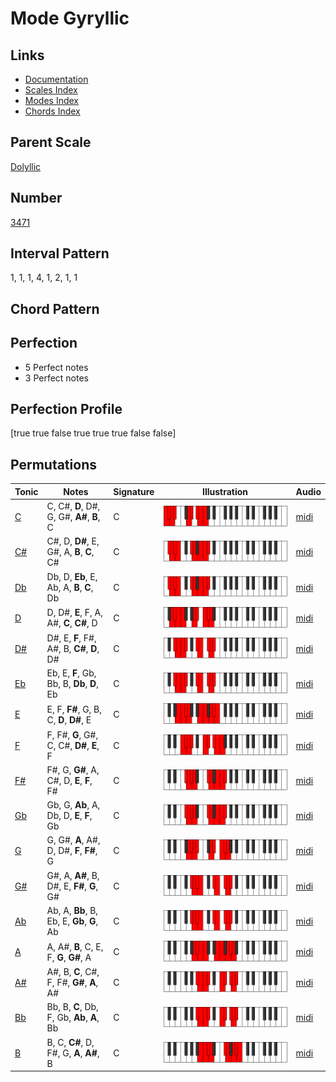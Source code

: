 # Mode Gyryllic

## Links

- [Documentation](index.md)
- [Scales Index](Scales.md)
- [Modes Index](Modes.md)
- [Chords Index](Chords.md)

## Parent Scale

[Dolyllic](ScaleDolyllic.md)

## Number

[3471](https://ianring.com/musictheory/scales/3471)

## Interval Pattern

1, 1, 1, 4, 1, 2, 1, 1

## Chord Pattern



## Perfection

- 5 Perfect notes
- 3 Perfect notes

## Perfection Profile

[true true false true true true false false]

## Permutations

| Tonic | Notes | Signature | Illustration | Audio |
|-------|-------|-----------|--------------|-------|
| [C](ModeCNaturalGyryllic.md) | C, C#, **D**, D#, G, G#, **A#**, **B**, C | C | ![CNaturalGyryllic](ModeCNaturalGyryllic.png) | [midi](https://github.com/edipermadi/music/blob/main/docs/ModeCNaturalGyryllic.mid?raw=true) |
| [C#](ModeCSharpGyryllic.md) | C#, D, **D#**, E, G#, A, **B**, **C**, C# | C | ![CSharpGyryllic](ModeCSharpGyryllic.png) | [midi](https://github.com/edipermadi/music/blob/main/docs/ModeCSharpGyryllic.mid?raw=true) |
| [Db](ModeDFlatGyryllic.md) | Db, D, **Eb**, E, Ab, A, **B**, **C**, Db | C | ![DFlatGyryllic](ModeDFlatGyryllic.png) | [midi](https://github.com/edipermadi/music/blob/main/docs/ModeDFlatGyryllic.mid?raw=true) |
| [D](ModeDNaturalGyryllic.md) | D, D#, **E**, F, A, A#, **C**, **C#**, D | C | ![DNaturalGyryllic](ModeDNaturalGyryllic.png) | [midi](https://github.com/edipermadi/music/blob/main/docs/ModeDNaturalGyryllic.mid?raw=true) |
| [D#](ModeDSharpGyryllic.md) | D#, E, **F**, F#, A#, B, **C#**, **D**, D# | C | ![DSharpGyryllic](ModeDSharpGyryllic.png) | [midi](https://github.com/edipermadi/music/blob/main/docs/ModeDSharpGyryllic.mid?raw=true) |
| [Eb](ModeEFlatGyryllic.md) | Eb, E, **F**, Gb, Bb, B, **Db**, **D**, Eb | C | ![EFlatGyryllic](ModeEFlatGyryllic.png) | [midi](https://github.com/edipermadi/music/blob/main/docs/ModeEFlatGyryllic.mid?raw=true) |
| [E](ModeENaturalGyryllic.md) | E, F, **F#**, G, B, C, **D**, **D#**, E | C | ![ENaturalGyryllic](ModeENaturalGyryllic.png) | [midi](https://github.com/edipermadi/music/blob/main/docs/ModeENaturalGyryllic.mid?raw=true) |
| [F](ModeFNaturalGyryllic.md) | F, F#, **G**, G#, C, C#, **D#**, **E**, F | C | ![FNaturalGyryllic](ModeFNaturalGyryllic.png) | [midi](https://github.com/edipermadi/music/blob/main/docs/ModeFNaturalGyryllic.mid?raw=true) |
| [F#](ModeFSharpGyryllic.md) | F#, G, **G#**, A, C#, D, **E**, **F**, F# | C | ![FSharpGyryllic](ModeFSharpGyryllic.png) | [midi](https://github.com/edipermadi/music/blob/main/docs/ModeFSharpGyryllic.mid?raw=true) |
| [Gb](ModeGFlatGyryllic.md) | Gb, G, **Ab**, A, Db, D, **E**, **F**, Gb | C | ![GFlatGyryllic](ModeGFlatGyryllic.png) | [midi](https://github.com/edipermadi/music/blob/main/docs/ModeGFlatGyryllic.mid?raw=true) |
| [G](ModeGNaturalGyryllic.md) | G, G#, **A**, A#, D, D#, **F**, **F#**, G | C | ![GNaturalGyryllic](ModeGNaturalGyryllic.png) | [midi](https://github.com/edipermadi/music/blob/main/docs/ModeGNaturalGyryllic.mid?raw=true) |
| [G#](ModeGSharpGyryllic.md) | G#, A, **A#**, B, D#, E, **F#**, **G**, G# | C | ![GSharpGyryllic](ModeGSharpGyryllic.png) | [midi](https://github.com/edipermadi/music/blob/main/docs/ModeGSharpGyryllic.mid?raw=true) |
| [Ab](ModeAFlatGyryllic.md) | Ab, A, **Bb**, B, Eb, E, **Gb**, **G**, Ab | C | ![AFlatGyryllic](ModeAFlatGyryllic.png) | [midi](https://github.com/edipermadi/music/blob/main/docs/ModeAFlatGyryllic.mid?raw=true) |
| [A](ModeANaturalGyryllic.md) | A, A#, **B**, C, E, F, **G**, **G#**, A | C | ![ANaturalGyryllic](ModeANaturalGyryllic.png) | [midi](https://github.com/edipermadi/music/blob/main/docs/ModeANaturalGyryllic.mid?raw=true) |
| [A#](ModeASharpGyryllic.md) | A#, B, **C**, C#, F, F#, **G#**, **A**, A# | C | ![ASharpGyryllic](ModeASharpGyryllic.png) | [midi](https://github.com/edipermadi/music/blob/main/docs/ModeASharpGyryllic.mid?raw=true) |
| [Bb](ModeBFlatGyryllic.md) | Bb, B, **C**, Db, F, Gb, **Ab**, **A**, Bb | C | ![BFlatGyryllic](ModeBFlatGyryllic.png) | [midi](https://github.com/edipermadi/music/blob/main/docs/ModeBFlatGyryllic.mid?raw=true) |
| [B](ModeBNaturalGyryllic.md) | B, C, **C#**, D, F#, G, **A**, **A#**, B | C | ![BNaturalGyryllic](ModeBNaturalGyryllic.png) | [midi](https://github.com/edipermadi/music/blob/main/docs/ModeBNaturalGyryllic.mid?raw=true) |
